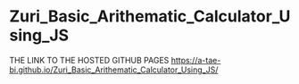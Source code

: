 # Zuri_Basic_Arithematic_Calculator_Using_JS
 
THE LINK TO THE HOSTED GITHUB PAGES 
https://a-tae-bi.github.io/Zuri_Basic_Arithematic_Calculator_Using_JS/
